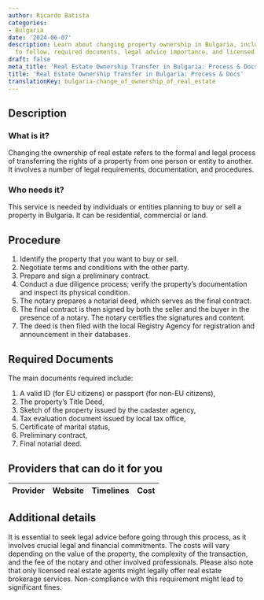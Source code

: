 ```yaml
---
author: Ricardo Batista
categories:
- Bulgaria
date: '2024-06-07'
description: Learn about changing property ownership in Bulgaria, including steps
  to follow, required documents, legal advice importance, and licensed agent necessities.
draft: false
meta_title: 'Real Estate Ownership Transfer in Bulgaria: Process & Docs'
title: 'Real Estate Ownership Transfer in Bulgaria: Process & Docs'
translationKey: bulgaria-change_of_ownership_of_real_estate
---
```



## Description
### What is it?
Changing the ownership of real estate refers to the formal and legal process of transferring the rights of a property from one person or entity to another. It involves a number of legal requirements, documentation, and procedures.

### Who needs it?
This service is needed by individuals or entities planning to buy or sell a property in Bulgaria. It can be residential, commercial or land.

## Procedure
1. Identify the property that you want to buy or sell.
2. Negotiate terms and conditions with the other party.
3. Prepare and sign a preliminary contract. 
4. Conduct a due diligence process; verify the property’s documentation and inspect its physical condition. 
5. The notary prepares a notarial deed, which serves as the final contract. 
6. The final contract is then signed by both the seller and the buyer in the presence of a notary. The notary certifies the signatures and content. 
7. The deed is then filed with the local Registry Agency for registration and announcement in their databases.

## Required Documents
The main documents required include: 
1. A valid ID (for EU citizens) or passport (for non-EU citizens),
2. The property’s Title Deed,
3. Sketch of the property issued by the cadaster agency,
4. Tax evaluation document issued by local tax office,
5. Certificate of marital status,
6. Preliminary contract, 
7. Final notarial deed.

## Providers that can do it for you

| Provider        |     Website     |     Timelines    |       Cost      |
| --------------- | --------------- |  :-------------: | :-------------: |

## Additional details
It is essential to seek legal advice before going through this process, as it involves crucial legal and financial commitments. The costs will vary depending on the value of the property, the complexity of the transaction, and the fee of the notary and other involved professionals. Please also note that only licensed real estate agents might legally offer real estate brokerage services. Non-compliance with this requirement might lead to significant fines.